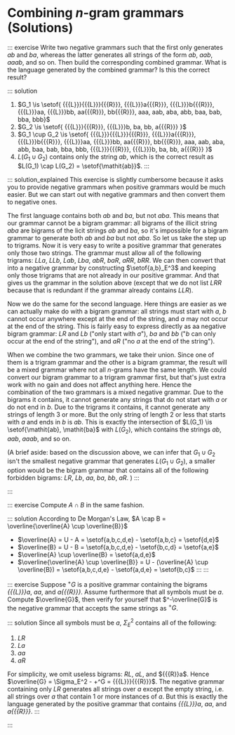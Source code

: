 # Combining $n$-gram grammars (Solutions)

::: exercise
Write two negative grammars such that the first only generates *ab* and *ba*, whereas the latter generates all strings of the form *ab*, *aab*, *aaab*, and so on.
Then build the corresponding combined grammar.
What is the language generated by the combined grammar?
Is this the correct result?

::: solution
1. $G_1 \is \setof{ {{{L}}}{{{L}}}{{{R}}}, {{{L}}}a{{{R}}}, {{{L}}}b{{{R}}}, {{{L}}}aa, {{{L}}}bb, aa{{{R}}}, bb{{{R}}}, aaa, aab, aba, abb, baa, bab, bba, bbb}$
1. $G_2 \is \setof{ {{{L}}}{{{R}}}, {{{L}}}b, ba, bb, a{{{R}}} }$
1. $G_1 \cup G_2 \is \setof{ {{{L}}}{{{L}}}{{{R}}}, {{{L}}}a{{{R}}}, {{{L}}}b{{{R}}}, {{{L}}}aa, {{{L}}}bb, aa{{{R}}}, bb{{{R}}}, aaa, aab, aba, abb, baa, bab, bba, bbb, {{{L}}}{{{R}}}, {{{L}}}b, ba, bb, a{{{R}}} }$
1. $L(G_1 \cup G_2)$ contains only the string *ab*, which is the correct result as $L(G_1) \cap L(G_2) = \setof{\mathit{ab}}$.
:::

::: solution_explained
This exercise is slightly cumbersome because it asks you to provide negative grammars when positive grammars would be much easier.
But we can start out with negative grammars and then convert them to negative ones.

The first language contains both *ab* and *ba*, but not *aba*.
This means that our grammar cannot be a bigram grammar: all bigrams of the illicit string *aba* are bigrams of the licit strings *ab* and *ba*, so it's impossible for a bigram grammar to generate both *ab* and *ba* but not *aba*.
So let us take the step up to trigrams.
Now it is very easy to write a positive grammar that generates only those two strings.
The grammar must allow all of the following trigrams:
${{{L}}}{{{L}}}a$,
${{{L}}}{{{L}}}b$,
${{{L}}}ab$,
${{{L}}}ba$,
$ab{{{R}}}$,
$ba{{{R}}}$,
$a{{{R}}}{{{R}}}$,
$b{{{R}}}{{{R}}}$.
We can then convert that into a negative grammar by constructing $\setof{a,b}_E^3$ and keeping only those trigrams that are not already in our positive grammar.
And that gives us the grammar in the solution above (except that we do not list ${{{L}}}{{{R}}}{{{R}}}$ because that is redundant if the grammar already contains ${{{L}}}{{{L}}}{{{R}}}$).

Now we do the same for the second language.
Here things are easier as we can actually make do with a bigram grammar: all strings must start with *a*, *b* cannot occur anywhere except at the end of the string, and *a* may not occur at the end of the string.
This is fairly easy to express directly as aa negative bigram grammar: ${{{L}}}{{{R}}}$ and ${{{L}}}b$ ("only start with *a*"), $ba$ and $bb$ ("*b* can only occur at the end of the string"), and $a{{{R}}}$ ("no *a* at the end of the string").

When we combine the two grammars, we take their union.
Since one of them is a trigram grammar and the other is a bigram grammar, the result will be a mixed grammar where not all $n$-grams have the same length.
We could convert our bigram grammar to a trigram grammar first, but that's just extra work with no gain and does not affect anything here.
Hence the combination of the two grammars is a mixed negative grammar.
Due to the bigrams it contains, it cannot generate any strings that do not start with *a* or do not end in *b*.
Due to the trigrams it contains, it cannot generate any strings of length 3 or more.
But the only string of length 2 or less that starts with *a* and ends in *b* is *ab*.
This is exactly the intersection of $L(G_1) \is \setof{\mathit{ab}, \mathit{ba}$ with $L(G_2)$, which contains the strings *ab*, *aab*, *aaab*, and so on.

(A brief aside: based on the discussion above, we can infer that $G_1 \cup G_2$ isn't the smallest negative grammar that generates $L(G_1 \cup G_2)$, a smaller option would be the bigram grammar that contains all of the following forbidden bigrams:
${{{L}}}{{{R}}}$,
${{{L}}}b$,
$aa$,
$ba$,
$bb$,
$a{{{R}}}$.
)
:::

:::

::: exercise
Compute $A \cap B$ in the same fashion.

::: solution
According to De Morgan's Law, $A \cap B = \overline{\overline{A} \cup \overline{B}}$

- $\overline{A} = U - A = \setof{a,b,c,d,e} - \setof{a,b,c} = \setof{d,e}$
- $\overline{B} = U - B = \setof{a,b,c,d,e} - \setof{b,c,d} = \setof{a,e}$
- $\overline{A} \cup \overline{B} = \setof{a,d,e}$
- $\overline{\overline{A} \cup \overline{B}} = U - (\overline{A} \cup \overline{B}) = \setof{a,b,c,d,e} - \setof{a,d,e} = \setof{b,c}$
:::
:::

::: exercise
Suppose $^+G$ is a positive grammar containing the bigrams *{{{L}}}a*, *aa*, and *a{{{R}}}*.
Assume furthermore that all symbols must be *a*.
Compute $\overline{G}$, then verify for yourself that $^-\overline{G}$ is the negative grammar that accepts the same strings as $^+G$. 

::: solution
Since all symbols must be *a*, $\Sigma_E^2$ contains all of the following:

1. ${{{L}}}{{{R}}}$
1. ${{{L}}}a$
1. $aa$
1. $a{{{R}}}$

For simplicity, we omit useless bigrams: ${{{R}}}{{{L}}}$, $a{{{L}}}$, and ${{{R}}a$.
Hence $\overline{G} = \Sigma_E^2 - +^G = {{{L}}}{{{R}}}$.
The negative grammar containing only ${{{L}}}{{{R}}}$ generates all strings over *a* except the empty string, i.e. all strings over *a* that contain 1 or more instances of *a*.
But this is exactly the language generated by the positive grammar that contains *{{{L}}}a*, *aa*, and *a{{{R}}}*.
:::

:::
